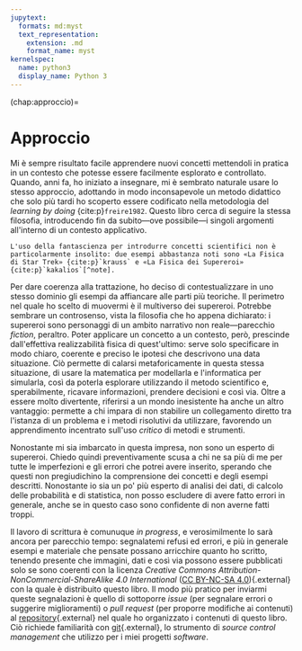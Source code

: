 ```yaml
---
jupytext:
  formats: md:myst
  text_representation:
    extension: .md
    format_name: myst
kernelspec:
  name: python3
  display_name: Python 3
---
```


(chap:approccio)=
# Approccio

Mi è sempre risultato facile apprendere nuovi concetti mettendoli in pratica
in un contesto che potesse essere facilmente esplorato e controllato. Quando,
anni fa, ho iniziato a insegnare, mi è sembrato naturale usare lo stesso
approccio, adottando in modo inconsapevole un metodo didattico che solo più
tardi ho scoperto essere codificato nella metodologia del _learning by doing_
{cite:p}`freire1982`. Questo libro cerca di seguire la stessa filosofia,
introducendo fin da subito&mdash;ove possibile&mdash;i singoli argomenti
all'interno di un contesto applicativo.

```{margin}
L'uso della fantascienza per introdurre concetti scientifici non è
particolarmente insolito: due esempi abbastanza noti sono «La Fisica
di Star Trek» {cite:p}`krauss` e «La Fisica dei Supereroi»
{cite:p}`kakalios`[^note].
```
Per dare coerenza alla trattazione, ho deciso di contestualizzare in uno stesso
dominio gli esempi da affiancare alle parti più teoriche.
Il perimetro nel quale ho scelto di muovermi è il multiverso dei supereroi.
Potrebbe sembrare un controsenso, vista la filosofia che ho appena dichiarato:
i supereroi sono personaggi di un ambito narrativo non reale&mdash;parecchio
_fiction_, peraltro. Poter applicare un concetto a un contesto, però, prescinde
dall'effettiva realizzabilità fisica di quest'ultimo: serve solo specificare in
modo chiaro, coerente e preciso le ipotesi che descrivono una data situazione.
Ciò permette di calarsi metaforicamente in questa stessa situazione, di usare
la matematica per modellarla e l'informatica per simularla, così da poterla
esplorare utilizzando il metodo scientifico e, sperabilmente, ricavare
informazioni, prendere decisioni e così via. Oltre a essere molto divertente,
riferirsi a un mondo inesistente ha anche un altro vantaggio: permette a chi
impara di non stabilire un collegamento diretto tra l'istanza di un problema e
i metodi risolutivi da utilizzare, favorendo un apprendimento incentrato
sull'uso _critico_ di metodi e strumenti.


Nonostante mi sia imbarcato in questa impresa, non sono un
esperto di supereroi. Chiedo quindi preventivamente scusa a chi ne sa più
di me per tutte le imperfezioni e gli errori che potrei avere inserito,
sperando che questi non pregiudichino la comprensione dei concetti e degli
esempi descritti. Nonostante io sia un po' più esperto di analisi dei dati,
di calcolo delle probabilità e di statistica, non posso escludere di
avere fatto errori in generale, anche se in questo caso sono confidente di non
averne fatti troppi.

Il lavoro di scrittura è comunuque _in progress_, e verosimilmente lo sarà
ancora per parecchio tempo: segnalatemi refusi ed errori, e più in generale
esempi e materiale che pensate possano arricchire quanto ho scritto, tenendo
presente che immagini, dati e così via possono essere pubblicati solo se sono
coerenti con la licenza _Creative Commons Attribution-NonCommercial-ShareAlike
4.0 International_ ([CC BY-NC-SA
4.0](https://creativecommons.org/licenses/by-nc-sa/4.0/deed.en)){.external} con
la quale è distribuito questo libro. Il modo più pratico per inviarmi queste
segnalazioni è quello di sottoporre _issue_ (per segnalare errori o suggerire
miglioramenti) o _pull request_ (per proporre modifiche ai contenuti) al
[repository](https://github.com/dariomalchiodi/sds){.external} nel quale ho
organizzato i contenuti di questo libro. Ciò richiede familiarità con
[git](https://www.git-scm.org){.external}, lo strumento di _source control
management_ che utilizzo per i miei progetti _software_.


[^note]: Userò le note a margine per dei commenti che ritengo importanti
ma che non devono appesantire la lettura dei paragrafi corrispondenti.
Relegherò invece nelle note a fine testo tutti gli approfondimenti che
possono essere tralasciati a una prima lettura.
